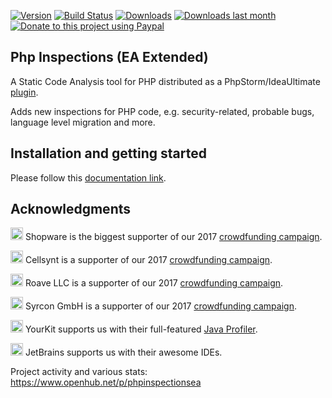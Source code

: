 [![Version](http://phpstorm.espend.de/badge/7622/version)](https://plugins.jetbrains.com/plugin/7622)
[![Build Status](https://img.shields.io/travis/kalessil/phpinspectionsea.svg?branch=master)](https://travis-ci.org/kalessil/phpinspectionsea)
[![Downloads](http://phpstorm.espend.de/badge/7622/downloads)](https://plugins.jetbrains.com/plugin/7622)
[![Downloads last month](http://phpstorm.espend.de/badge/7622/last-month)](https://plugins.jetbrains.com/plugin/7622)
[![Donate to this project using Paypal](https://img.shields.io/badge/paypal-donate-yellow.svg)](https://www.paypal.me/VReznichenko)

Php Inspections (EA Extended)
---
A Static Code Analysis tool for PHP distributed as a PhpStorm/IdeaUltimate [plugin](https://plugins.jetbrains.com/plugin/7622?pr=phpStorm). 

Adds new inspections for PHP code, e.g. security-related, probable bugs, language level migration and more.

Installation and getting started
---
Please follow this [documentation link](docs/getting-started.md).

Acknowledgments
---
<img src="https://de.shopware.com/media/image/shopware_logo_blue.png" alt="Shopware" height="20"> Shopware is the biggest 
supporter of our 2017 <a href="https://www.indiegogo.com/projects/php-inspections-ea-extended-a-code-analyzer-security#/">crowdfunding campaign</a>.

<img src="https://d22z914jmqt4fj.cloudfront.net/images/logo.gif" alt="Cellsynt" height="20"> Cellsynt is a 
supporter of our 2017 <a href="https://www.indiegogo.com/projects/php-inspections-ea-extended-a-code-analyzer-security#/">crowdfunding campaign</a>.

<img src="https://roave.com/themes/ruby-on-roave/images/roave-logo-tiny.svg" alt="Roave" height="20"> Roave LLC is a 
supporter of our 2017 <a href="https://www.indiegogo.com/projects/php-inspections-ea-extended-a-code-analyzer-security#/">crowdfunding campaign</a>.

<img src="http://www.syrcon.com/wp-content/uploads/2016/10/syrcon_Logo_web-Sr_dark.png" alt="Syrcon GmbH" height="20"> Syrcon GmbH is a 
supporter of our 2017 <a href="https://www.indiegogo.com/projects/php-inspections-ea-extended-a-code-analyzer-security#/">crowdfunding campaign</a>.

<img src="https://www.yourkit.com/images/yklogo.png" alt="YourKit" height="20"> YourKit supports us with their 
full-featured [Java Profiler](https://www.yourkit.com/java/profiler/).

<img src="https://resources.jetbrains.com/assets/media/open-graph/jetbrains_250x250.png" alt="JetBrains" height="20"> JetBrains 
supports us with their awesome IDEs.

Project activity and various stats: https://www.openhub.net/p/phpinspectionsea
